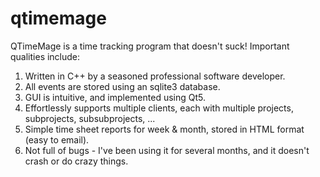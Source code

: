 # qtimemage
QTimeMage is a time tracking program that doesn't suck! 
Important qualities include:
1) Written in C++ by a seasoned professional software developer.
2) All events are stored using an sqlite3 database.
3) GUI is intuitive, and implemented using Qt5.
4) Effortlessly supports multiple clients, each with multiple projects, subprojects, subsubprojects, ...
5) Simple time sheet reports for week & month, stored in HTML format (easy to email).
6) Not full of bugs - I've been using it for several months, and it doesn't crash or do crazy things.
